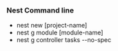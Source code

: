 ### Nest Command line

- nest new [project-name]
- nest g module [module-name]
- nest g controller tasks --no-spec
